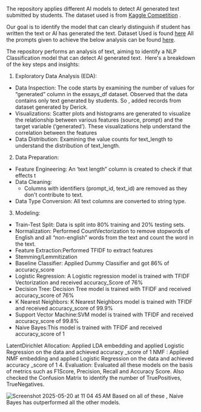 The repository applies different AI models to  detect AI generated text submitted by students.
The dataset used is from [Kaggle Competition](https://www.kaggle.com/code/alexia/kerasnlp-starter-notebook-llm-detect-ai-generate) .
 

Our goal is to identify the model that can clearly distinguish if student has written the text or AI has generated the text. 
Dataset Used is found [here](data/) All the prompts given to achieve the below analysis can be found [here](prompts.ipynb).

The repository performs an analysis of text, aiming to identify a NLP Classification model that can detect AI generated text. 
Here's a breakdown of the key steps and insights:
1. Exploratory Data Analysis (EDA):
* Data Inspection: The code starts by examining the number of values for “generated” column in the essays_df dataset. Observed that  the data contains only text generated by students. So , added records from dataset generated by Derick. 
* Visualizations: Scatter plots and histograms are generated to visualize the relationship between various features (source, prompt) and the target variable (‘generated’). These visualizations help understand the correlation between the features
* Data Distribution: Examining the value counts for text_length to understand the distribution of text_length.
2. Data Preparation: 
* Feature Engineering: An ‘text length” column is created to check if that effects t
* Data Cleaning:
    * Columns with identifiers (prompt_id, text_id) are removed as they don't contribute to text.
* Data Type Conversion: All text columns are converted to string type.
3. Modeling:
* Train-Test Split: Data is split into 80% training and 20% testing sets.
* Normalization: Performed CountVectorization to remove stopwords of English and all “non-english” words from the text and count the word in the text.
* Feature Extraction:Performed TFIDF to extract features
* Stemming/Lemmitization 
* Baseline Classifier: Applied Dummy Classifier and got 86% of accuracy_score
* Logistic Regression: A Logistic regression model is trained with TFIDF Vectorization and received accuracy_Score of 76%
* Decision Tree: Decision Tree model is trained with TFIDF and received accuracy_score of 76%
* K Nearest Neighbors: K Nearest Neighbors model is trained with TFIDF and received accuracy_score of 99.9%
* Support Vector Machine:SVM model is trained with TFIDF and received accuracy_score of 99.8%
* Naive Bayes:This model is trained with TFIDF and received accuracy_score of  1

LatentDirichlet Allocation: Applied LDA embedding and applied Logistic Regression on the data and achieved accuracy _score of 1
NMF : Applied NMF embedding and applied Logistic Regression on the data and achieved accuracy _score of 1
4. Evaluation: 
Evaluated all these models on the basis of metrics such as F1Score, Precision, Recall and Accuracy Score. Also checked the Confusion Matrix to identify the number of TruePositives, TrueNegatives. 

![Screenshot 2025-05-20 at 11 04 45 AM](https://github.com/user-attachments/assets/0113bd56-1173-4fb7-81d2-1e87a956bdcb)
Based on all of these , Naive Bayes has outperformed all the other models.
